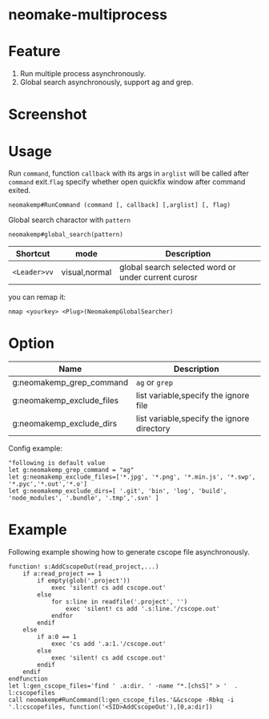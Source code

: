 # neomake-multiprocess

# Feature

1. Run multiple process asynchronously.
2. Global search asynchronously, support ag and grep.

# Screenshot

# Usage

Run `command`, function `callback` with its args in `arglist` will be called
after `command` exit.`flag` specify whether open quickfix window after command exited.

    neomakemp#RunCommand (command [, callback] [,arglist] [, flag)

Global search charactor with `pattern`

    neomakemp#global_search(pattern)

Shortcut   | mode  | Description
--------   | ----- | -----------
`<Leader>vv` | visual,normal| global search selected word or under current curosr

you can remap it:

```vim
nmap <yourkey> <Plug>(NeomakempGlobalSearcher) 
```

# Option

Name                      | Description
----                      | -----------
g:neomakemp_grep_command  | `ag` or `grep`
g:neomakemp_exclude_files | list variable,specify the ignore file
g:neomakemp_exclude_dirs  | list variable,specify the ignore directory


Config example:

```vim
"following is default value
let g:neomakemp_grep_command = "ag"
let g:neomakemp_exclude_files=['*.jpg', '*.png', '*.min.js', '*.swp', '*.pyc','*.out','*.o']
let g:neomakemp_exclude_dirs=[ '.git', 'bin', 'log', 'build', 'node_modules', '.bundle', '.tmp','.svn' ]
```

# Example

Following example showing how to generate cscope file asynchronously.

```vim
function! s:AddCscopeOut(read_project,...)
    if a:read_project == 1
        if empty(glob('.project'))
            exec 'silent! cs add cscope.out'
        else
            for s:line in readfile('.project', '')
                exec 'silent! cs add '.s:line.'/cscope.out'
            endfor
        endif
    else
        if a:0 == 1
            exec 'cs add '.a:1.'/cscope.out'
        else
            exec 'silent! cs add cscope.out'
        endif
    endif
endfunction
let l:gen_cscope_files='find ' .a:dir. ' -name "*.[chsS]" > '  . l:cscopefiles
call neomakemp#RunCommand(l:gen_cscope_files.'&&cscope -Rbkq -i '.l:cscopefiles, function('<SID>AddCscopeOut'),[0,a:dir])
```
